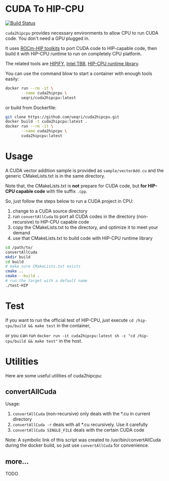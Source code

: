 # CUDA To HIP-CPU

[![Build Status](https://dev.azure.com/ueqri-ci/cuda2hipcpu/_apis/build/status/cuda2hipcpu-CI?branchName=main)](https://dev.azure.com/ueqri-ci/cuda2hipcpu/_build/latest?definitionId=2&branchName=main)

`cuda2hipcpu` provides necessary environments to allow CPU to run CUDA code. You don't need a GPU plugged in.

It uses [ROCm-HIP toolkits](https://github.com/ROCm-Developer-Tools) to port CUDA code to HIP-capable code, then build it with HIP-CPU runtime to run on completely CPU platform.

The related tools are [HIPIFY](https://github.com/ROCm-Developer-Tools/HIPIFY), [Intel TBB](https://github.com/oneapi-src/oneTBB), [HIP-CPU runtime library](https://github.com/ROCm-Developer-Tools/HIP-CPU).

You can use the command blow to start a container with enough tools easily:

```bash
docker run --rm -it \
       --name cuda2hipcpu \
       ueqri/cuda2hipcpu:latest
```

or build from Dockerfile:

```bash
git clone https://github.com/ueqri/cuda2hipcpu.git
docker build -t cuda2hipcpu:latest .
docker run --rm -it \
       --name cuda2hipcpu \
       cuda2hipcpu:latest
```

# Usage

A CUDA vector addition sample is provided as `sample/vectorAdd.cu` and the generic CMakeLists.txt is in the same directory.

Note that, the CMakeLists.txt is **not** prepare for CUDA code, but **for HIP-CPU capable code** with file suffix `.cpp`.

So, just follow the steps below to run a CUDA project in CPU:

1. change to a CUDA source directory
2. run `convertAllCuda` to port all CUDA codes in the directory (non-recursive) to HIP-CPU capable code
3. copy the CMakeLists.txt to the directory, and optimize it to meet your demand
3. use that CMakeLists.txt to build code with HIP-CPU runtime library

```bash
cd /path/to/
convertAllCuda
mkdir build
cd build
# make sure CMakeLists.txt exists
cmake ..
cmake --build .
# run the target with a default name
./test-HIP
```

# Test
If you want to run the official test of HIP-CPU, just execute `cd /hip-cpu/build && make test` in the container, 

or you can run `docker run -it cuda2hipcpu:latest sh -c "cd /hip-cpu/build && make test"` in the host.

# Utilities

Here are some useful utilities of cuda2hipcpu:

## convertAllCuda

Usage:
1. `convertAllCuda` (non-recursive) only deals with the *.cu in current directory
2. `convertAllCuda -r` deals with all *.cu recursively. Use it carefully
3. `convertAllCuda SINGLE_FILE` deals with the certain CUDA code

Note:
A symbolic link of this script was created to /usr/bin/convertAllCuda during the docker build, so just use `convertAllCuda` for convenience.

## more...

TODO
